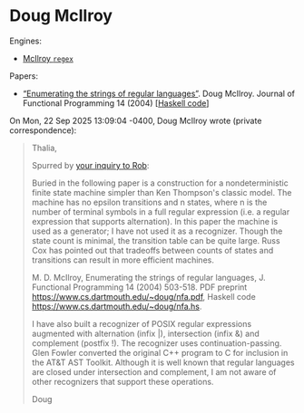 # Doug McIlroy

Engines:
- [McIlroy `regex`](../libs/mcilroy.md)

Papers:
- [“Enumerating the strings of regular languages”](https://www.cs.dartmouth.edu/~doug/nfa.pdf).
  Doug McIlroy. Journal of Functional Programming 14 (2004) [[Haskell code](https://www.cs.dartmouth.edu/~doug/nfa.hs)]

On Mon, 22 Sep 2025 13:09:04 -0400, Doug McIlroy wrote (private correspondence):

> Thalia,
>
> Spurred by [your inquiry to Rob](rob_pike.md#thalia-tuhs):
>
> Buried in the following paper is a construction for a nondeterministic
> finite state machine simpler than Ken Thompson's classic model. The
> machine has no epsilon transitions and n states, where n is the number
> of terminal symbols in a full regular expression (i.e. a regular
> expression that supports alternation). In this paper the machine is
> used as a generator; I have not used it as a recognizer. Though the
> state count is minimal, the transition table can be quite large. Russ
> Cox has pointed out that tradeoffs between counts of states and
> transitions can result in more efficient machines.
>
> M. D. McIlroy, Enumerating the strings of regular languages, J.
> Functional Programming 14 (2004) 503-518. PDF preprint
> https://www.cs.dartmouth.edu/~doug/nfa.pdf, Haskell code
> https://www.cs.dartmouth.edu/~doug/nfa.hs.
>
> I have also built a recognizer of POSIX regular expressions augmented
> with alternation (infix |), intersection (infix &) and complement
> (postfix !). The recognizer uses continuation-passing. Glen Fowler
> converted the original C++ program to C for inclusion in the AT&T AST
> Toolkit. Although it is well known that regular languages are closed
> under intersection and complement, I am not aware of other recognizers
> that support these operations.
>
> Doug
